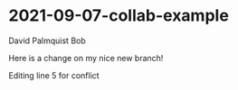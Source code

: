 # 2021-09-07-collab-example
David Palmquist
Bob


Here is a change on my nice new branch!

Editing line 5 for conflict

